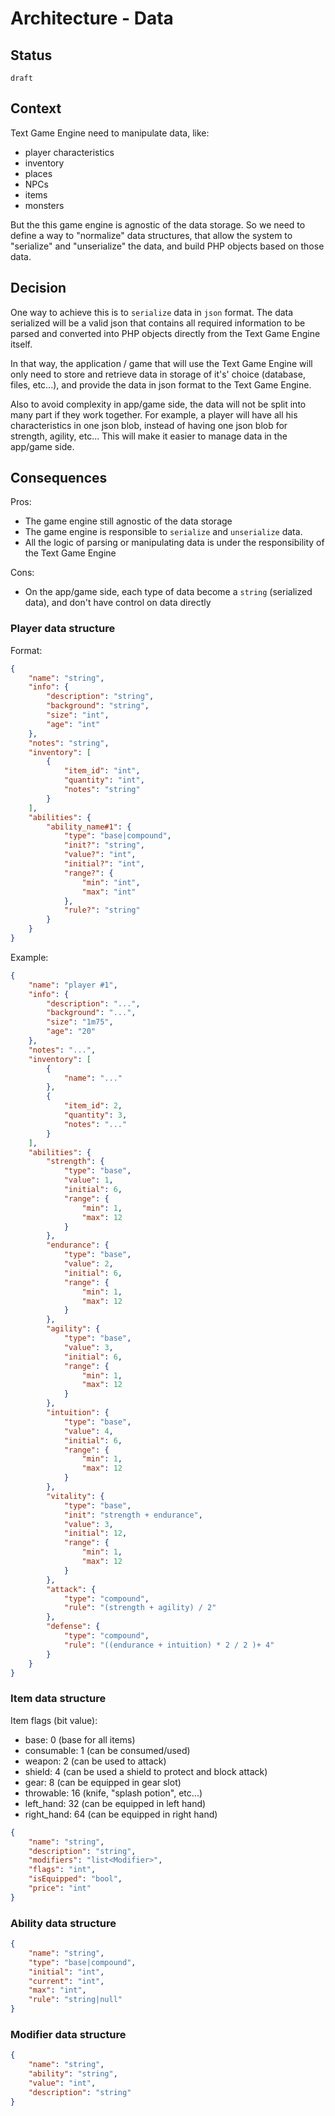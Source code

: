 # Architecture - Data

## Status

`draft`

## Context

Text Game Engine need to manipulate data, like:
- player characteristics
- inventory
- places
- NPCs
- items
- monsters

But the this game engine is agnostic of the data storage. So we need to define a way to "normalize" data structures,
that allow the system to "serialize" and "unserialize" the data, and build PHP objects based on those data.

## Decision

One way to achieve this is to `serialize` data in `json` format. The data serialized will be a valid json that contains
all required information to be parsed and converted into PHP objects directly from the Text Game Engine itself.

In that way, the application / game that will use the Text Game Engine will only need to store and retrieve data in
storage of it's' choice (database, files, etc...), and provide the data in json format to the Text Game Engine.

Also to avoid complexity in app/game side, the data will not be split into many part if they work together.
For example, a player will have all his characteristics in one json blob, instead of having one json blob for strength,
agility, etc... This will make it easier to manage data in the app/game side.

## Consequences

Pros:
- The game engine still agnostic of the data storage
- The game engine is responsible to `serialize` and `unserialize` data.
- All the logic of parsing or manipulating data is under the responsibility of the Text Game Engine

Cons:
- On the app/game side, each type of data become a `string` (serialized data), and don't have control on data directly


### Player data structure
Format:
```json
{
    "name": "string",
    "info": {
        "description": "string",
        "background": "string",
        "size": "int",
        "age": "int"
    },
    "notes": "string",
    "inventory": [
        {
            "item_id": "int",
            "quantity": "int",
            "notes": "string"
        }
    ],
    "abilities": {
        "ability_name#1": {
            "type": "base|compound",
            "init?": "string",
            "value?": "int",
            "initial?": "int",
            "range?": {
                "min": "int",
                "max": "int"
            },
            "rule?": "string"
        }
    }
}
```
Example:
```json
{
    "name": "player #1",
    "info": {
        "description": "...",
        "background": "...",
        "size": "1m75",
        "age": "20"
    },
    "notes": "...",
    "inventory": [
        {
            "name": "..."
        },
        {
            "item_id": 2,
            "quantity": 3,
            "notes": "..."
        }
    ],
    "abilities": {
        "strength": {
            "type": "base",
            "value": 1,
            "initial": 6,
            "range": {
                "min": 1,
                "max": 12
            }
        },
        "endurance": {
            "type": "base",
            "value": 2,
            "initial": 6,
            "range": {
                "min": 1,
                "max": 12
            }
        },
        "agility": {
            "type": "base",
            "value": 3,
            "initial": 6,
            "range": {
                "min": 1,
                "max": 12
            }
        },
        "intuition": {
            "type": "base",
            "value": 4,
            "initial": 6,
            "range": {
                "min": 1,
                "max": 12
            }
        },
        "vitality": {
            "type": "base",
            "init": "strength + endurance",
            "value": 3,
            "initial": 12,
            "range": {
                "min": 1,
                "max": 12
            }
        },
        "attack": {
            "type": "compound",
            "rule": "(strength + agility) / 2"
        },
        "defense": {
            "type": "compound",
            "rule": "((endurance + intuition) * 2 / 2 )+ 4"
        }
    }
}
```

### Item data structure
Item flags (bit value):
- base: 0 (base for all items)
- consumable: 1 (can be consumed/used)
- weapon: 2 (can be used to attack)
- shield: 4 (can be used a shield to protect and block attack)
- gear: 8 (can be equipped in gear slot)
- throwable: 16 (knife, "splash potion", etc...)
- left_hand: 32 (can be equipped in left hand)
- right_hand: 64 (can be equipped in right hand)

```json
{
    "name": "string",
    "description": "string",
    "modifiers": "list<Modifier>",
    "flags": "int",
    "isEquipped": "bool",
    "price": "int"
}
```

### Ability data structure
```json
{
    "name": "string",
    "type": "base|compound",
    "initial": "int",
    "current": "int",
    "max": "int",
    "rule": "string|null"
}
```

### Modifier data structure
```json
{
    "name": "string",
    "ability": "string",
    "value": "int",
    "description": "string"
}
```
